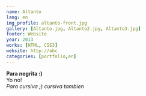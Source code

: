 ```yaml
---
name: Altanto
lang: en
img_profile: altanto-front.jpg
gallery: [Altanto.jpg, Altanto2.jpg, Altanto3.jpg]
footer: Website
year: 2013
works: [HTML, CSS3]
website: http://abc
categories: [portfolio,en]
---
```

<strong>Para negrita :)</strong><br />Yo no!<br />
<em>Para cursiva ;)</em><i> cursiva tambien</i>